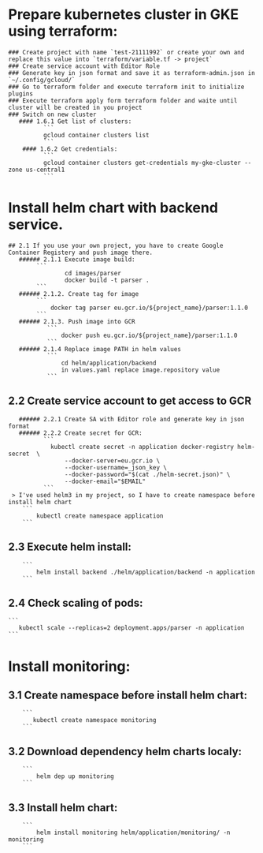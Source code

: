 # Prepare kubernetes cluster in GKE using terraform:
    ### Create project with name `test-21111992` or create your own and replace this value into `terraform/variable.tf -> project`
    ### Create service account with Editor Role
    ### Generate key in json format and save it as terraform-admin.json in `~/.config/gcloud/`
    ### Go to terraform folder and execute terraform init to initialize plugins
    ### Execute terraform apply form terraform folder and waite until cluster will be created in you project
    ### Switch on new cluster
       #### 1.6.1 Get list of clusters:
              ```
              gcloud container clusters list
              ```
        #### 1.6.2 Get credentials:
              ```
              gcloud container clusters get-credentials my-gke-cluster --zone us-central1
              ```
# Install helm chart with backend service.

    ## 2.1 If you use your own project, you have to create Google Container Registery and push image there.
       ###### 2.1.1 Execute image build:
            ```
                    cd images/parser
                    docker build -t parser .
            ```
       ###### 2.1.2. Create tag for image
            ```
                docker tag parser eu.gcr.io/${project_name}/parser:1.1.0
            ```
       ###### 2.1.3. Push image into GCR
               ```
                   docker push eu.gcr.io/${project_name}/parser:1.1.0
               ```
       ###### 2.1.4 Replace image PATH in helm values
               ```
                   cd helm/application/backend
                   in values.yaml replace image.repository value
               ```
   ## 2.2 Create service account to get access to GCR
       ###### 2.2.1 Create SA with Editor role and generate key in json format
       ###### 2.2.2 Create secret for GCR:
              ```
                kubectl create secret -n application docker-registry helm-secret  \
                	--docker-server=eu.gcr.io \
                	--docker-username=_json_key \
                	--docker-password="$(cat ./helm-secret.json)" \
                	--docker-email="$EMAIL"
              ```
     > I've used helm3 in my project, so I have to create namespace before install helm chart
        ```
            kubectl create namespace application
        ```
   ## 2.3 Execute helm install:
        ```
            helm install backend ./helm/application/backend -n application
        ```
   ## 2.4 Check scaling of pods:
    ```
       kubectl scale --replicas=2 deployment.apps/parser -n application
    ```
# Install monitoring:
   ## 3.1 Create namespace before install helm chart:
        ```
           kubectl create namespace monitoring
        ```
   ## 3.2 Download dependency helm charts localy:
        ```
            helm dep up monitoring
        ```
   ## 3.3 Install helm chart:
        ```
            helm install monitoring helm/application/monitoring/ -n monitoring
        ```

